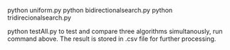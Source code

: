 python uniform.py
python bidirectionalsearch.py 
python tridirecionalsearch.py

python testAll.py
to test and compare three algorithms simultanously, run command above. The result is stored in .csv file for further processing. 

